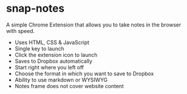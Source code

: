 snap-notes
==========

A simple Chrome Extension that allows you to take notes in the browser with speed. 

- Uses HTML, CSS & JavaScript
- Single key to launch
- Click the extension icon to launch
- Saves to Dropbox automatically
- Start right where you left off
- Choose the format in which you want to save to Dropbox
- Ability to use markdown or WYSIWYG
- Notes frame does not cover website content
